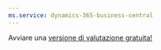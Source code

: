 ```yaml
---
ms.service: dynamics-365-business-central
---
```

Avviare una [versione di valutazione gratuita!](https://go.microsoft.com/fwlink/?linkid=847861)
